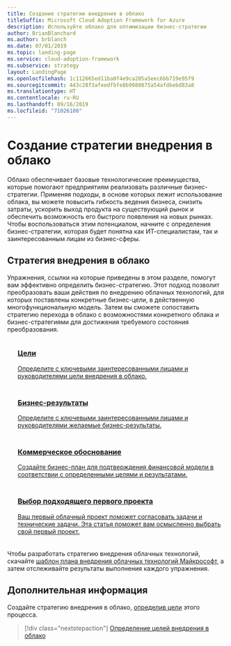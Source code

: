 ```yaml
---
title: Создание стратегии внедрения в облако
titleSuffix: Microsoft Cloud Adoption Framework for Azure
description: Используйте облако для оптимизации бизнес-стратегии
author: BrianBlanchard
ms.author: brblanch
ms.date: 07/01/2019
ms.topic: landing-page
ms.service: cloud-adoption-framework
ms.subservice: strategy
layout: LandingPage
ms.openlocfilehash: 1c112665ed11ba0f4e9ca205a5eec6bb719e95f9
ms.sourcegitcommit: 443c28f3afeedfbfe8b9980875a54afdbebd83a8
ms.translationtype: HT
ms.contentlocale: ru-RU
ms.lasthandoff: 09/16/2019
ms.locfileid: "71026108"
---
```

<!-- markdownlint-disable MD026 -->

# <a name="develop-a-cloud-adoption-strategy"></a>Создание стратегии внедрения в облако

Облако обеспечивает базовые технологические преимущества, которые помогают предприятиям реализовать различные бизнес-стратегии. Применяя подходы, в основе которых лежит использование облака, вы можете повысить гибкость ведения бизнеса, снизить затраты, ускорить выход продукта на существующий рынок и обеспечить возможность его быстрого появления на новых рынках. Чтобы воспользоваться этим потенциалом, начните с определения бизнес-стратегии, которая будет понятна как ИТ-специалистам, так и заинтересованным лицам из бизнес-сферы.

## <a name="cloud-adoption-strategy-process"></a>Стратегия внедрения в облако

Упражнения, ссылки на которые приведены в этом разделе, помогут вам эффективно определить бизнес-стратегию. Этот подход позволит преобразовать ваши действия по внедрению облачных технологий, для которых поставлены конкретные бизнес-цели, в действенную многофункциональную модель. Затем вы сможете сопоставить стратегию перехода в облако с возможностями конкретного облака и бизнес-стратегиями для достижения требуемого состояния преобразования.

<!--markdownlint-disable MD033 -->

<ul class="panelContent cardsF">
    <li style="display: flex; flex-direction: column;">
        <a href="./motivations.md">
            <div class="cardSize">
                <div class="cardPadding" style="padding-bottom:10px;">
                    <div class="card" style="padding-bottom:10px;">
                        <div class="cardImageOuter">
                            <div class="cardImage">
                                <img alt="" src="../_images/icons/1.png" data-linktype="external">
                            </div>
                        </div>
                        <div class="cardText" style="padding-left:0px;">
                            <h3>Цели</h3>
Определите с ключевыми заинтересованными лицами и руководителями цели внедрения в облако.
                        </div>
                    </div>
                </div>
            </div>
        </a>
    </li>
    <li style="display: flex; flex-direction: column;">
        <a href="./business-outcomes/index.md">
            <div class="cardSize">
                <div class="cardPadding" style="padding-bottom:10px;">
                    <div class="card" style="padding-bottom:10px;">
                        <div class="cardImageOuter">
                            <div class="cardImage">
                                <img alt="" src="../_images/icons/2.png" data-linktype="external">
                            </div>
                        </div>
                        <div class="cardText" style="padding-left:0px;">
                            <h3>Бизнес-результаты</h3>
Определите с ключевыми заинтересованными лицами и руководителями желаемые бизнес-результаты.
                        </div>
                    </div>
                </div>
            </div>
        </a>
    </li>
    <li style="display: flex; flex-direction: column;">
        <a href="./cloud-migration-business-case.md">
            <div class="cardSize">
                <div class="cardPadding" style="padding-bottom:10px;">
                    <div class="card" style="padding-bottom:10px;">
                        <div class="cardImageOuter">
                            <div class="cardImage">
                                <img alt="" src="../_images/icons/3.png" data-linktype="external">
                            </div>
                        </div>
                        <div class="cardText" style="padding-left:0px;">
                            <h3>Коммерческое обоснование</h3>
Создайте бизнес-план для подтверждения финансовой модели в соответствии с определенными целями и результатами.
                        </div>
                    </div>
                </div>
            </div>
        </a>
    </li>
    <li style="display: flex; flex-direction: column;">
        <a href="./first-adoption-project.md">
            <div class="cardSize">
                <div class="cardPadding" style="padding-bottom:10px;">
                    <div class="card" style="padding-bottom:10px;">
                        <div class="cardImageOuter">
                            <div class="cardImage">
                                <img alt="" src="../_images/icons/4.png" data-linktype="external">
                            </div>
                        </div>
                        <div class="cardText" style="padding-left:0px;">
                            <h3>Выбор подходящего первого проекта</h3>
Ваш первый облачный проект поможет согласовать задачи и технические задачи. Эта статья поможет вам осмысленно выбрать свой первый проект.
                        </div>
                    </div>
                </div>
            </div>
        </a>
    </li>
</ul>

Чтобы разработать стратегию внедрения облачных технологий, скачайте [шаблон плана внедрения облачных технологий Майкрософт](https://archcenter.blob.core.windows.net/cdn/fusion/readiness/Microsoft-Cloud-Adoption-Framework-Strategy-and-Plan-Template.docx), а затем отслеживайте результаты выполнения каждого упражнения.

## <a name="next-steps"></a>Дополнительная информация

Создайте стратегию внедрения в облако, [определив цели](./motivations.md) этого процесса.

> [!div class="nextstepaction"]
> [Определение целей внедрения в облако](./motivations.md)
